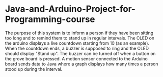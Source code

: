 # Java-and-Arduino-Project-for-Programming-course
The purpose of this system is to inform a person if they have been sitting too long and to remind them to stand up in regular intervals. 
The OLED on the arduino displays a live countdown starting from 10 (as an example).
When the countdown ends, a buzzer is supposed to ring and the OLED should display "Stand up".
The buzzer can be turned off when a button on the grove board is pressed. 
A motion sensor connected to the Arduino board sends data to Java where a graph displays how many times a person stood up during the interval.
